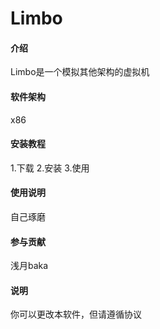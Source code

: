 # Limbo

#### 介绍
Limbo是一个模拟其他架构的虚拟机

#### 软件架构
x86

#### 安装教程
1.下载 
2.安装
3.使用

#### 使用说明
自己琢磨

#### 参与贡献
浅月baka

#### 说明
你可以更改本软件，但请遵循协议